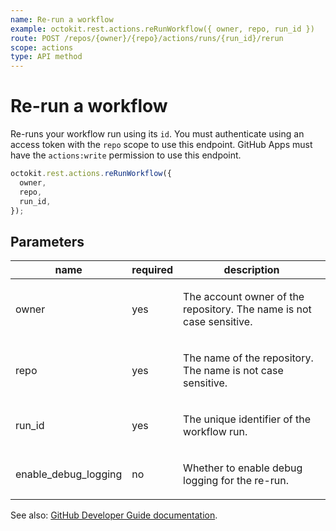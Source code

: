 ```yaml
---
name: Re-run a workflow
example: octokit.rest.actions.reRunWorkflow({ owner, repo, run_id })
route: POST /repos/{owner}/{repo}/actions/runs/{run_id}/rerun
scope: actions
type: API method
---
```


# Re-run a workflow

Re-runs your workflow run using its `id`. You must authenticate using an access token with the `repo` scope to use this endpoint. GitHub Apps must have the `actions:write` permission to use this endpoint.

```js
octokit.rest.actions.reRunWorkflow({
  owner,
  repo,
  run_id,
});
```

## Parameters

<table>
  <thead>
    <tr>
      <th>name</th>
      <th>required</th>
      <th>description</th>
    </tr>
  </thead>
  <tbody>
    <tr><td>owner</td><td>yes</td><td>

The account owner of the repository. The name is not case sensitive.

</td></tr>
<tr><td>repo</td><td>yes</td><td>

The name of the repository. The name is not case sensitive.

</td></tr>
<tr><td>run_id</td><td>yes</td><td>

The unique identifier of the workflow run.

</td></tr>
<tr><td>enable_debug_logging</td><td>no</td><td>

Whether to enable debug logging for the re-run.

</td></tr>
  </tbody>
</table>

See also: [GitHub Developer Guide documentation](https://docs.github.com/enterprise-cloud@latest//rest/reference/actions#re-run-a-workflow).
